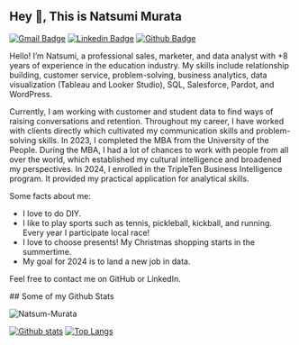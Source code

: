 ## Hey 👋, This is Natsumi Murata
[![Gmail Badge](https://img.shields.io/badge/-nmurata720@gmail.com-c14438?style=flat&logo=Gmail&logoColor=white&link=mailto:nmurata720@gmail.com)](mailto:nmurata720@gmail.com) 
[![Linkedin Badge](https://img.shields.io/badge/-https://www.linkedin.com/in/natsumi-m/-0072b1?style=flat&logo=Linkedin&logoColor=white&link=https://www.linkedin.com/in/https://www.linkedin.com/in/natsumi-m//)](https://www.linkedin.com/in/https://www.linkedin.com/in/natsumi-m//) [![Github Badge](https://img.shields.io/badge/-Natsum-Murata-grey?style=flat&logo=github&logoColor=white&link=https://github.com/Natsum-Murata/)](https://www.github.com/Natsum-Murata/) <p align='left'>Hello! I’m Natsumi, a professional sales, marketer, and data analyst with +8 years of experience in the education industry. My skills include relationship building, customer service, problem-solving, business analytics, data visualization (Tableau and Looker Studio), SQL, Salesforce, Pardot, and WordPress. 

Currently, I am working with customer and student data to find ways of raising conversations and retention. Throughout my career, I have worked with clients directly which cultivated my communication skills and problem-solving skills. In 2023, I completed the MBA from the University of the People. During the MBA, I had a lot of chances to work with people from all over the world, which established my cultural intelligence and broadened my perspectives. In 2024, I enrolled in the TripleTen Business Intelligence program. It provided my practical application for analytical skills. 

Some facts about me: 
-	I love to do DIY. 
-	I like to play sports such as tennis, pickleball, kickball, and running. Every year I participate local race! 
-	I love to choose presents! My Christmas shopping starts in the summertime. 
-	My goal for 2024 is to land a new job in data.

Feel free to contact me on GitHub or LinkedIn. 
</p>
## Some of my Github Stats
<p align=left> <img src=https://komarev.com/ghpvc/?username=Natsum-Murata alt=Natsum-Murata /> </p>

[![Github stats](https://github-readme-stats.vercel.app/api?username=Natsum-Murata&show_icons=true&include_all_commits=true)](https://github.com/Natsum-Murata/github-readme-stats)
[![Top Langs](https://github-readme-stats.vercel.app/api/top-langs/?username=Natsum-Murata&layout=compact)](https://github.com/Natsum-Murata/github-readme-stats)
